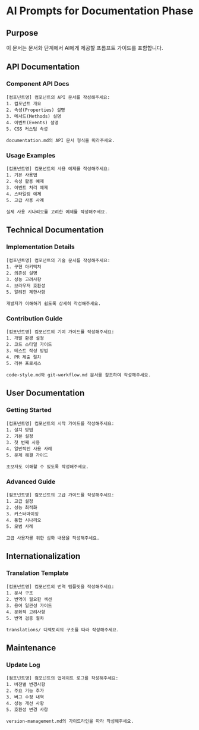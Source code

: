 # AI Prompts for Documentation Phase

## Purpose
이 문서는 문서화 단계에서 AI에게 제공할 프롬프트 가이드를 포함합니다.

## API Documentation

### Component API Docs
```prompt
[컴포넌트명] 컴포넌트의 API 문서를 작성해주세요:
1. 컴포넌트 개요
2. 속성(Properties) 설명
3. 메서드(Methods) 설명
4. 이벤트(Events) 설명
5. CSS 커스텀 속성

documentation.md의 API 문서 형식을 따라주세요.
```

### Usage Examples
```prompt
[컴포넌트명] 컴포넌트의 사용 예제를 작성해주세요:
1. 기본 사용법
2. 속성 활용 예제
3. 이벤트 처리 예제
4. 스타일링 예제
5. 고급 사용 사례

실제 사용 시나리오를 고려한 예제를 작성해주세요.
```

## Technical Documentation

### Implementation Details
```prompt
[컴포넌트명] 컴포넌트의 기술 문서를 작성해주세요:
1. 구현 아키텍처
2. 의존성 설명
3. 성능 고려사항
4. 브라우저 호환성
5. 알려진 제한사항

개발자가 이해하기 쉽도록 상세히 작성해주세요.
```

### Contribution Guide
```prompt
[컴포넌트명] 컴포넌트의 기여 가이드를 작성해주세요:
1. 개발 환경 설정
2. 코드 스타일 가이드
3. 테스트 작성 방법
4. PR 제출 절차
5. 리뷰 프로세스

code-style.md와 git-workflow.md 문서를 참조하여 작성해주세요.
```

## User Documentation

### Getting Started
```prompt
[컴포넌트명] 컴포넌트의 시작 가이드를 작성해주세요:
1. 설치 방법
2. 기본 설정
3. 첫 번째 사용
4. 일반적인 사용 사례
5. 문제 해결 가이드

초보자도 이해할 수 있도록 작성해주세요.
```

### Advanced Guide
```prompt
[컴포넌트명] 컴포넌트의 고급 가이드를 작성해주세요:
1. 고급 설정
2. 성능 최적화
3. 커스터마이징
4. 통합 시나리오
5. 모범 사례

고급 사용자를 위한 심화 내용을 작성해주세요.
```

## Internationalization

### Translation Template
```prompt
[컴포넌트명] 컴포넌트의 번역 템플릿을 작성해주세요:
1. 문서 구조
2. 번역이 필요한 섹션
3. 용어 일관성 가이드
4. 문화적 고려사항
5. 번역 검증 절차

translations/ 디렉토리의 구조를 따라 작성해주세요.
```

## Maintenance

### Update Log
```prompt
[컴포넌트명] 컴포넌트의 업데이트 로그를 작성해주세요:
1. 버전별 변경사항
2. 주요 기능 추가
3. 버그 수정 내역
4. 성능 개선 사항
5. 호환성 변경 사항

version-management.md의 가이드라인을 따라 작성해주세요.
```